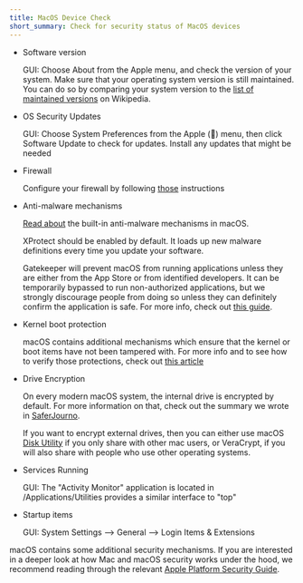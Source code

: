 ```yaml
---
title: MacOS Device Check
short_summary: Check for security status of MacOS devices
---
```


* Software version

  GUI: Choose About from the Apple menu, and check the version of your system.
  Make sure that your operating system version is still maintained. You can do so
  by comparing your system version to the
  [list of maintained versions](https://en.wikipedia.org/wiki/MacOS_version_history#Releases) on Wikipedia.

* OS Security Updates

  GUI: Choose System Preferences from the Apple () menu, then click Software
  Update to check for updates. Install any updates that might be needed

* Firewall

  Configure your firewall by following [those](https://support.apple.com/pl-pl/guide/mac-help/mh34041/mac)
  instructions

* Anti-malware mechanisms

  [Read about](https://support.apple.com/pl-pl/guide/security/sec469d47bd8/web)
  the built-in anti-malware mechanisms in macOS.

  XProtect should be enabled by default. It loads up new malware definitions every
  time you update your software.

  Gatekeeper will prevent macOS from running applications unless they are either
  from the App Store or from identified developers. It can be temporarily bypassed
  to run non-authorized applications, but we strongly discourage people from doing so
  unless they can definitely confirm the application is safe. For more info, check
  out [this guide](https://support.apple.com/en-us/102445).
  
* Kernel boot protection

  macOS contains additional mechanisms which ensure that the kernel or boot items have
  not been tampered with. For more info and to see how to verify those protections, check
  out [this article](https://eclecticlight.co/2025/08/21/how-to-check-if-your-apple-silicon-mac-is-booting-securely/)
  
* Drive Encryption

  On every modern macOS system, the internal drive is encrypted by default. For more
  information on that, check out the summary we wrote in
  [SaferJourno](https://saferjourno.org/chapter-5/#training-digital-security-for-the-first-time).
  
  If you want to encrypt external drives, then you can either use macOS
  [Disk Utility](https://support.apple.com/pl-pl/guide/disk-utility/dskutl35612/mac)
  if you only share with other mac users, or VeraCrypt, if you will also
  share with people who use other operating systems.

* Services Running

  GUI: The "Activity Monitor" application is located in /Applications/Utilities
  provides a similar interface to "top"

* Startup items

  GUI: System Settings —> General —> Login Items & Extensions

macOS contains some additional security mechanisms. If you are interested in a deeper look at how Mac and macOS security works under the hood, we recommend reading through the relevant [Apple Platform Security Guide](https://support.apple.com/en-gb/guide/security/welcome/web). 
